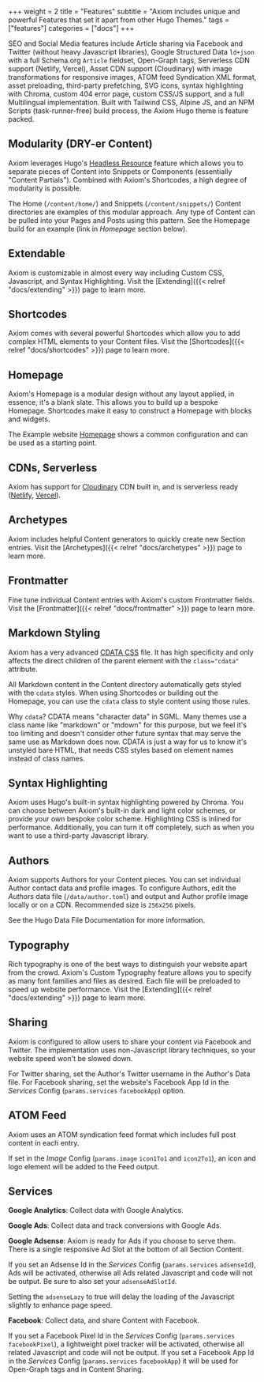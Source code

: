 +++
weight = 2
title = "Features"
subtitle = "Axiom includes unique and powerful Features that set it apart from other Hugo Themes."
tags = ["features"]
categories = ["docs"]
+++

SEO and Social Media features include Article sharing via Facebook and Twitter (without heavy Javascript libraries), Google Structured Data `ld+json` with a full Schema.org `Article` fieldset, Open-Graph tags, Serverless CDN support (Netlify, Vercel), Asset CDN support (Cloudinary) with image transformations for responsive images, ATOM feed Syndication XML format, asset preloading, third-party prefetching, SVG icons, syntax highlighting with Chroma, custom 404 error page, custom CSS/JS support, and a full Multilingual implementation. Built with Tailwind CSS, Alpine JS, and an NPM Scripts (task-runner-free) build process, the Axiom Hugo theme is feature packed.

## Modularity (DRY-er Content)

Axiom leverages Hugo's [Headless Resource](https://gohugo.io/content-management/page-bundles/#headless-bundle) feature which allows you to separate pieces of Content into Snippets or Components (essentially "Content Partials"). Combined with Axiom's Shortcodes, a high degree of modularity is possible.

The Home (`/content/home/`) and Snippets (`/content/snippets/`) Content directories are examples of this modular approach. Any type of Content can be pulled into your Pages and Posts using this pattern. See the Homepage build for an example (link in _Homepage_ section below).

## Extendable

Axiom is customizable in almost every way including Custom CSS, Javascript, and Syntax Highlighting. Visit the [Extending]({{< relref "docs/extending" >}}) page to learn more.

## Shortcodes

Axiom comes with several powerful Shortcodes which allow you to add complex HTML elements to your Content files. Visit the [Shortcodes]({{< relref "docs/shortcodes" >}}) page to learn more.

## Homepage

Axiom's Homepage is a modular design without any layout applied, in essence, it's a blank slate. This allows you to build up a bespoke Homepage. Shortcodes make it easy to construct a Homepage with blocks and widgets.

The Example website [Homepage](https://github.com/marketempower/axiom-example/blob/master/content/_index.html) shows a common configuration and can be used as a starting point.

## CDNs, Serverless

Axiom has support for [Cloudinary](https://cloudinary.com/invites/lpov9zyyucivvxsnalc5/rjndspxhgeglpwn0hwzv) CDN built in, and is serverless ready ([Netlify](https://www.netlify.com/), [Vercel](https://www.vercel.com/)).

## Archetypes

Axiom includes helpful Content generators to quickly create new Section entries. Visit the [Archetypes]({{< relref "docs/archetypes" >}}) page to learn more.

## Frontmatter

Fine tune individual Content entries with Axiom's custom Frontmatter fields. Visit the [Frontmatter]({{< relref "docs/frontmatter" >}}) page to learn more.

## Markdown Styling

Axiom has a very advanced [CDATA CSS](https://github.com/marketempower/axiom/blob/master/src/cdata.css) file. It has high specificity and only affects the direct children of the parent element with the `class="cdata"` attribute.

All Markdown content in the Content directory automatically gets styled with the `cdata` styles. When using Shortcodes or building out the Homepage, you can use the `cdata` class to style content using those rules.

Why `cdata`? CDATA means "character data" in SGML. Many themes use a class name like "markdown" or "mdown" for this purpose, but we feel it's too limiting and doesn't consider other future syntax that may serve the same use as Markdown does now. CDATA is just a way for us to know it's unstyled bare HTML, that needs CSS styles based on element names instead of class names.

## Syntax Highlighting

Axiom uses Hugo's built-in syntax highlighting powered by Chroma. You can choose between Axiom's built-in dark and light color schemes, or provide your own bespoke color scheme. Highlighting CSS is inlined for performance. Additionally, you can turn it off completely, such as when you want to use a third-party Javascript library.

## Authors

Axiom supports Authors for your Content pieces. You can set individual Author contact data and profile images. To configure Authors, edit the _Authors_ data file (`/data/author.toml`) and output and Author profile image locally or on a CDN. Recommended size is `256x256` pixels.

See the Hugo Data File Documentation for more information.

## Typography

Rich typography is one of the best ways to distinguish your website apart from the crowd. Axiom's Custom Typography feature allows you to specify as many font families and files as desired. Each file will be preloaded to speed up website performance. Visit the [Extending]({{< relref "docs/extending" >}}) page to learn more.

## Sharing

Axiom is configured to allow users to share your content via Facebook and Twitter. The implementation uses non-Javascript library techniques, so your website speed won't be slowed down.

For Twitter sharing, set the Author's Twitter username in the Author's Data file. For Facebook sharing, set the website's Facebook App Id in the _Services_ Config (`params.services` `facebookApp`) option.

## ATOM Feed

Axiom uses an ATOM syndication feed format which includes full post content in each entry.

If set in the _Image_ Config (`params.image` `icon1To1` and `icon2To1`), an icon and logo element will be added to the Feed output.

## Services

__Google Analytics__: Collect data with Google Analytics.

__Google Ads__: Collect data and track conversions with Google Ads.

__Google Adsense__: Axiom is ready for Ads if you choose to serve them. There is a single responsive Ad Slot at the bottom of all Section Content.

If you set an Adsense Id in the _Services_ Config (`params.services` `adsenseId`), Ads will be activated, otherwise all Ads related Javascript and code will not be output. Be sure to also set your `adsenseAdSlotId`.

Setting the `adsenseLazy` to true will delay the loading of the Javascript slightly to enhance page speed.

__Facebook__: Collect data, and share Content with Facebook.

If you set a Facebook Pixel Id in the _Services_ Config (`params.services` `facebookPixel`), a lightweight pixel tracker will be activated, otherwise all related Javascript and code will not be output. If you set a Facebook App Id in the _Services_ Config (`params.services` `facebookApp`) it will be used for Open-Graph tags and in Content Sharing.
